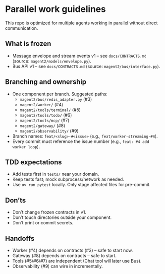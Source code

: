 # Parallel work guidelines

This repo is optimized for multiple agents working in parallel without direct communication.

## What is frozen

- Message envelope and stream events v1 – see `docs/CONTRACTS.md` (source: `magent2/models/envelope.py`).
- Bus API v1 – see `docs/CONTRACTS.md` (source: `magent2/bus/interface.py`).

## Branching and ownership

- One component per branch. Suggested paths:
  - `magent2/bus/redis_adapter.py` (#3)
  - `magent2/worker/` (#4)
  - `magent2/tools/terminal/` (#5)
  - `magent2/tools/todo/` (#6)
  - `magent2/tools/mcp/` (#7)
  - `magent2/gateway/` (#8)
  - `magent2/observability/` (#9)
- Branch names: `feat/<slug>-#<issue>` (e.g., `feat/worker-streaming-#4`).
- Every commit must reference the issue number (e.g., `feat: #4 add worker loop`).

## TDD expectations

- Add tests first in `tests/` near your domain.
- Keep tests fast; mock subprocess/network as needed.
- Use `uv run pytest` locally. Only stage affected files for pre-commit.

## Don’ts

- Don’t change frozen contracts in v1.
- Don’t touch directories outside your component.
- Don’t print or commit secrets.

## Handoffs

- Worker (#4) depends on contracts (#3) – safe to start now.
- Gateway (#8) depends on contracts – safe to start.
- Tools (#5/#6/#7) are independent (Chat tool will later use Bus).
- Observability (#9) can wire in incrementally.
